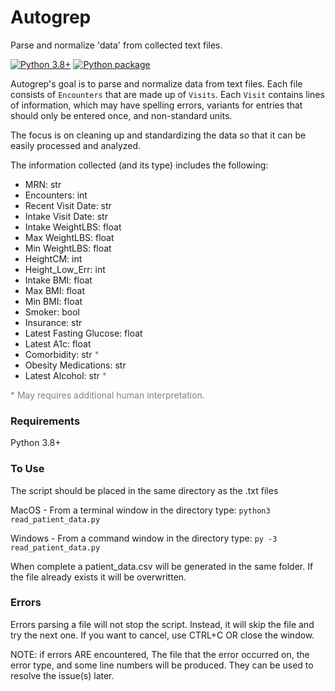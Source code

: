 # Autogrep

Parse and normalize 'data' from collected text files.

[![Python 3.8+](https://img.shields.io/badge/Python-3.8%2B-blue.svg)](https://www.python.org/downloads/)
[![Python package](https://github.com/jasonbrackman/autogrep/actions/workflows/python-test.yml/badge.svg?branch=master)](https://github.com/jasonbrackman/autogrep/actions/workflows/python-test.yml)

Autogrep's goal is to parse and normalize data from text files.  Each file consists of `Encounters`
that are made up of `Visits`. Each `Visit` contains lines of information, which may have 
spelling errors, variants for entries that should only be entered once, and non-standard units.

The focus is on cleaning up and standardizing the data so that it can be easily processed and 
analyzed. 

The information collected (and its type) includes the following:

- MRN: str
- Encounters: int
- Recent Visit Date: str 
- Intake Visit Date: str
- Intake WeightLBS: float
- Max WeightLBS: float
- Min WeightLBS: float
- HeightCM: int
- Height_Low_Err: int 
- Intake BMI: float
- Max BMI: float
- Min BMI: float
- Smoker: bool
- Insurance: str
- Latest Fasting Glucose: float 
- Latest A1c: float
- Comorbidity: str <font color=gray>*</font>
- Obesity Medications: str
- Latest Alcohol: str <font color=gray>*</font>

<font color=gray>* May requires additional human interpretation.</font>

### Requirements
Python 3.8+

### To Use
The script should be placed in the same directory as the .txt files

MacOS - From a terminal window in the directory type: `python3 read_patient_data.py`

Windows - From a command window in the directory type: `py -3 read_patient_data.py`

When complete a patient_data.csv will be generated in the same folder.  If the file already 
exists it will be overwritten.

### Errors
Errors parsing a file will not stop the script.  Instead, it will skip the file and
try the next one.  If you want to cancel, use CTRL+C OR close the window.

NOTE: if errors ARE encountered, The file that the error occurred on, the error type, and 
some line numbers will be produced. They can be used to resolve the issue(s) later.
